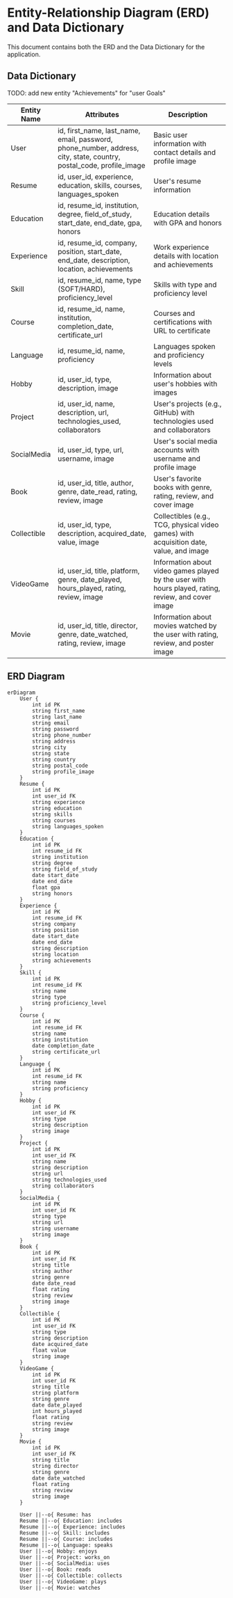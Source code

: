 # Entity-Relationship Diagram (ERD) and Data Dictionary

This document contains both the ERD and the Data Dictionary for the application.

## Data Dictionary

TODO: add new entity "Achievements" for "user Goals"

| Entity Name          | Attributes                                             | Description                                                   |
|----------------------|--------------------------------------------------------|---------------------------------------------------------------|
| User                 | id, first_name, last_name, email, password, phone_number, address, city, state, country, postal_code, profile_image | Basic user information with contact details and profile image |
| Resume               | id, user_id, experience, education, skills, courses, languages_spoken | User's resume information                                      |
| Education            | id, resume_id, institution, degree, field_of_study, start_date, end_date, gpa, honors | Education details with GPA and honors                          |
| Experience           | id, resume_id, company, position, start_date, end_date, description, location, achievements | Work experience details with location and achievements         |
| Skill                | id, resume_id, name, type (SOFT/HARD), proficiency_level | Skills with type and proficiency level                         |
| Course               | id, resume_id, name, institution, completion_date, certificate_url | Courses and certifications with URL to certificate             |
| Language             | id, resume_id, name, proficiency                       | Languages spoken and proficiency levels                        |
| Hobby                | id, user_id, type, description, image                  | Information about user's hobbies with images                   |
| Project              | id, user_id, name, description, url, technologies_used, collaborators | User's projects (e.g., GitHub) with technologies used and collaborators |
| SocialMedia          | id, user_id, type, url, username, image                | User's social media accounts with username and profile image   |
| Book                 | id, user_id, title, author, genre, date_read, rating, review, image | User's favorite books with genre, rating, review, and cover image |
| Collectible          | id, user_id, type, description, acquired_date, value, image | Collectibles (e.g., TCG, physical video games) with acquisition date, value, and image |
| VideoGame            | id, user_id, title, platform, genre, date_played, hours_played, rating, review, image | Information about video games played by the user with hours played, rating, review, and cover image |
| Movie                | id, user_id, title, director, genre, date_watched, rating, review, image | Information about movies watched by the user with rating, review, and poster image |

## ERD Diagram

```mermaid
erDiagram
    User {
        int id PK
        string first_name
        string last_name
        string email
        string password
        string phone_number
        string address
        string city
        string state
        string country
        string postal_code
        string profile_image
    }
    Resume {
        int id PK
        int user_id FK
        string experience
        string education
        string skills
        string courses
        string languages_spoken
    }
    Education {
        int id PK
        int resume_id FK
        string institution
        string degree
        string field_of_study
        date start_date
        date end_date
        float gpa
        string honors
    }
    Experience {
        int id PK
        int resume_id FK
        string company
        string position
        date start_date
        date end_date
        string description
        string location
        string achievements
    }
    Skill {
        int id PK
        int resume_id FK
        string name
        string type
        string proficiency_level
    }
    Course {
        int id PK
        int resume_id FK
        string name
        string institution
        date completion_date
        string certificate_url
    }
    Language {
        int id PK
        int resume_id FK
        string name
        string proficiency
    }
    Hobby {
        int id PK
        int user_id FK
        string type
        string description
        string image
    }
    Project {
        int id PK
        int user_id FK
        string name
        string description
        string url
        string technologies_used
        string collaborators
    }
    SocialMedia {
        int id PK
        int user_id FK
        string type
        string url
        string username
        string image
    }
    Book {
        int id PK
        int user_id FK
        string title
        string author
        string genre
        date date_read
        float rating
        string review
        string image
    }
    Collectible {
        int id PK
        int user_id FK
        string type
        string description
        date acquired_date
        float value
        string image
    }
    VideoGame {
        int id PK
        int user_id FK
        string title
        string platform
        string genre
        date date_played
        int hours_played
        float rating
        string review
        string image
    }
    Movie {
        int id PK
        int user_id FK
        string title
        string director
        string genre
        date date_watched
        float rating
        string review
        string image
    }

    User ||--o{ Resume: has
    Resume ||--o{ Education: includes
    Resume ||--o{ Experience: includes
    Resume ||--o{ Skill: includes
    Resume ||--o{ Course: includes
    Resume ||--o{ Language: speaks
    User ||--o{ Hobby: enjoys
    User ||--o{ Project: works_on
    User ||--o{ SocialMedia: uses
    User ||--o{ Book: reads
    User ||--o{ Collectible: collects
    User ||--o{ VideoGame: plays
    User ||--o{ Movie: watches
